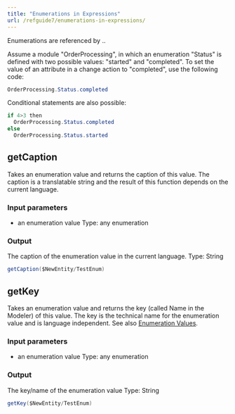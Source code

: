 ```yaml
---
title: "Enumerations in Expressions"
url: /refguide7/enumerations-in-expressions/
---
```



Enumerations are referenced by <modulename>.<enumerationname>.<enumerationvalue>

Assume a module "OrderProcessing", in which an enumeration "Status" is defined with two possible values: "started" and "completed". To set the value of an attribute in a change action to "completed", use the following code:

```java
OrderProcessing.Status.completed
```

Conditional statements are also possible:

```java
if 4>3 then
  OrderProcessing.Status.completed
else
  OrderProcessing.Status.started
```

## getCaption

Takes an enumeration value and returns the caption of this value. The caption is a translatable string and the result of this function depends on the current language.

### Input parameters

* an enumeration value
    Type: any enumeration

### Output

The caption of the enumeration value in the current language.
Type: String

```java
getCaption($NewEntity/TestEnum)
```

## getKey

Takes an enumeration value and returns the key (called Name in the Modeler) of this value. The key is the technical name for the enumeration value and is language independent. See also [Enumeration Values](/refguide7/enumeration-values/).

### Input parameters

* an enumeration value
    Type: any enumeration

### Output

The key/name of the enumeration value
Type: String

```java
getKey($NewEntity/TestEnum)
```
